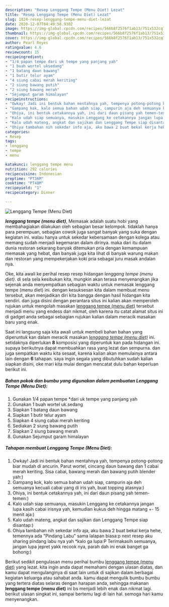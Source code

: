 ```yaml
---
description: "Resep Lenggang Tempe (Menu Diet) Lezat"
title: "Resep Lenggang Tempe (Menu Diet) Lezat"
slug: 1024-resep-lenggang-tempe-menu-diet-lezat
date: 2020-12-07T04:49:58.938Z
image: https://img-global.cpcdn.com/recipes/566b8f2576f1ab13/751x532cq70/lenggang-tempe-menu-diet-foto-resep-utama.jpg
thumbnail: https://img-global.cpcdn.com/recipes/566b8f2576f1ab13/751x532cq70/lenggang-tempe-menu-diet-foto-resep-utama.jpg
cover: https://img-global.cpcdn.com/recipes/566b8f2576f1ab13/751x532cq70/lenggang-tempe-menu-diet-foto-resep-utama.jpg
author: Pearl Reyes
ratingvalue: 4.6
reviewcount: 15
recipeingredient:
- "1/4 papan tempe dari uk tempe yang panjang yah"
- "1 buah wortel uksedang"
- "1 batang daun bawang"
- "1 butir telur ayam"
- "4 siung cabai merah keriting"
- "2 siung bawang putih"
- "2 siung bawang merah"
- "Sejumput garam himalayan"
recipeinstructions:
- "Owkay! Jadi ini bentuk bahan mentahnya yah, tempenya potong-potong biar mudah di ancurin. Parut wortel, cincang daun bawang dan 1 cabai merah keriting. Sisa cabai, bawang merah dan bawang putih blender yah:)"
- "Gampang kok, kalo semua bahan udah siap, campurin aja deh semuanya kecuali cabai yang di iris yah, buat topping atasnya:)"
- "Ohiya, ini bentuk cetakannya yah, ini dari daun pisang yah temen-temen:)"
- "Kalo udah siap semuanya, masukin Lenggang ke cetakannya jangan lupa kasih cabai irisnya yah, kemudian kukus deh hingga matang +- 15 menit aja:)"
- "Kalo udah mateng, angkat dan sajikan dan Lenggang Tempe siap disantap:)"
- "Ohiya tambahan nih sekedar info aja, aku bawa 2 buat bekal kerja hehe, temennya ada &#34;Pindang Labu&#34; sama lalapan biasa:p next resep aku sharing pindang labu nya yah *kalo ga lupa:P Terimakasih semuanya, jangan lupa jepret yakk recook nya, parah dah ini enak banget ga bohong:)"
categories:
- Resep
tags:
- lenggang
- tempe
- menu

katakunci: lenggang tempe menu 
nutrition: 292 calories
recipecuisine: Indonesian
preptime: "PT36M"
cooktime: "PT48M"
recipeyield: "1"
recipecategory: Dinner

---
```



![Lenggang Tempe (Menu Diet)](https://img-global.cpcdn.com/recipes/566b8f2576f1ab13/751x532cq70/lenggang-tempe-menu-diet-foto-resep-utama.jpg)

<b><i>lenggang tempe (menu diet)</i></b>, Memasak adalah suatu hobi yang membahagiakan dilakukan oleh sebagian besar kelompok. tidaklah hanya para perempuan, sebagian cowok juga sangat banyak yang suka dengan kegiatan ini. walau hanya untuk sekedar kebersamaan dengan kolega atau memang sudah menjadi kegemaran dalam dirinya. maka dari itu dalam dunia restoran sekarang banyak ditemukan pria dengan kemampuan memasak yang hebat, dan banyak juga kita lihat di banyak warung makan dan restoran yang mempekerjakan koki pria sebagai juru masak andalan nya.

Oke, kita awali ke perihal resep resep hidangan <i>lenggang tempe (menu diet)</i>. di sela sela kesibukan kita, mungkin akan terasa menyenangkan jika sejenak anda menyempatkan sebagian waktu untuk memasak lenggang tempe (menu diet) ini. dengan kesuksesan kita dalam membuat menu tersebut, akan menjadikan diri kita bangga dengan hasil hidangan kita sendiri. dan juga disini dengan perantara situs ini kalian akan memperoleh rujukan untuk mengolah masakan <u>lenggang tempe (menu diet)</u> tersebut menjadi menu yang endess dan nikmat, oleh karena itu catat alamat situs ini di gadget anda sebagai sebagian rujukan kalian dalam meracik masakan baru yang enak.




Saat ini langsung saja kita awali untuk membeli bahan bahan yang diperuntuk kan dalam meracik masakan <u><i>lenggang tempe (menu diet)</i></u> ini. setidaknya diperlukan <b>8</b> komposisi yang diperuntuk kan pada hidangan ini. supaya berikutnya dapat membuahkan rasa yang lezat dan sempurna. dan juga sempatkan waktu kita sesaat, karena kalian akan memulainya antara lain dengan <b>6</b> tahapan. saya ingin segala yang dibutuhkan sudah kalian siapkan disini, oke mari kita mulai dengan mencatat dulu bahan keperluan berikut ini.

<!--inarticleads1-->

##### Bahan pokok dan bumbu yang digunakan dalam pembuatan Lenggang Tempe (Menu Diet):

1. Gunakan 1/4 papan tempe *dari uk tempe yang panjang yah
1. Gunakan 1 buah wortel uk.sedang
1. Siapkan 1 batang daun bawang
1. Siapkan 1 butir telur ayam
1. Siapkan 4 siung cabai merah keriting
1. Sediakan 2 siung bawang putih
1. Siapkan 2 siung bawang merah
1. Gunakan Sejumput garam himalayan




<!--inarticleads2-->

##### Tahapan membuat Lenggang Tempe (Menu Diet):

1. Owkay! Jadi ini bentuk bahan mentahnya yah, tempenya potong-potong biar mudah di ancurin. Parut wortel, cincang daun bawang dan 1 cabai merah keriting. Sisa cabai, bawang merah dan bawang putih blender yah:)
1. Gampang kok, kalo semua bahan udah siap, campurin aja deh semuanya kecuali cabai yang di iris yah, buat topping atasnya:)
1. Ohiya, ini bentuk cetakannya yah, ini dari daun pisang yah temen-temen:)
1. Kalo udah siap semuanya, masukin Lenggang ke cetakannya jangan lupa kasih cabai irisnya yah, kemudian kukus deh hingga matang +- 15 menit aja:)
1. Kalo udah mateng, angkat dan sajikan dan Lenggang Tempe siap disantap:)
1. Ohiya tambahan nih sekedar info aja, aku bawa 2 buat bekal kerja hehe, temennya ada &#34;Pindang Labu&#34; sama lalapan biasa:p next resep aku sharing pindang labu nya yah *kalo ga lupa:P Terimakasih semuanya, jangan lupa jepret yakk recook nya, parah dah ini enak banget ga bohong:)




Berikut sedikit pengulasan menu perihal bumbu <u>lenggang tempe (menu diet)</u> yang lezat. kita ingin anda dapat memahami dengan ulasan diatas, dan kamu dapat mengulanginya di saat lain untuk di sajikan dalam berbagai kegiatan keluarga atau sahabat anda. kamu dapat mengulik bumbu bumbu yang tertera diatas selaras dengan harapan anda, sehingga makanan <b>lenggang tempe (menu diet)</b> ini bs menjadi lebih enak dan nikmat lagi. berikut ulasan singkat ini, sampai bertemu lagi di lain hal. semoga hari kamu menyenangkan.
